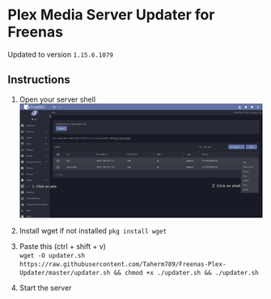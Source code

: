 # Plex Media Server Updater for Freenas

Updated to version `1.15.6.1079`

## Instructions
1) Open your server shell
![Instructions](https://raw.githubusercontent.com/Taherm789/Freenas-Plex-Updater/master/Instructions.png)

2) Install wget if not installed `pkg install wget`

3) Paste this (ctrl + shift + v)  
`wget -O updater.sh https://raw.githubusercontent.com/Taherm789/Freenas-Plex-Updater/master/updater.sh && chmod +x ./updater.sh && ./updater.sh`

4) Start the server

